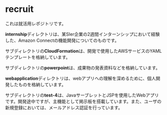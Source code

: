 # recruit
これは就活用レポジトリです。

**internship**ディレクトリは、某SIer企業の2週間インターンシップにおいて経験した、Amazon Connectの機能開発についてのものです。

  サブディレクトリの**CloudFormation**は、開発で使用したAWSサービスのYAMLテンプレートを格納しています。
  
  サブディレクトリの**powerpoint**は、成果物の発表資料などを格納しています。

**webapplication**ディレクトリは、webアプリへの理解を深めるために、個人開発したものを格納しています。

  サブディレクトリの**test-4**は、JavaサーブレットとJSPを使用したWebアプリです。開発途中ですが、主機能として掲示板を搭載しています。また、ユーザの新規登録においては、メールアドレス認証を行っています。
